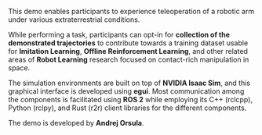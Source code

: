 This demo enables participants to experience teleoperation of a robotic arm under various extraterrestrial conditions.

While performing a task, participants can opt-in for **collection of the demonstrated trajectories** to contribute towards a training dataset usable for **Imitation Learning**, **Offline Reinforcement Learning**, and other related areas of **Robot Learning** research focused on contact-rich manipulation in space.

The simulation environments are built on top of **NVIDIA Isaac Sim**, and this graphical interface is developed using **egui**. Most communication among the components is facilitated using **ROS 2** while employing its C++ (rclcpp), Python (rclpy), and Rust (r2r) client libraries for the different components.

The demo is developed by **Andrej Orsula**.
